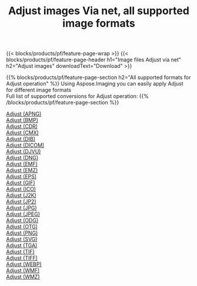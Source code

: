 ﻿---
title: Adjust images Via net, all supported image formats 
weight: 3920
url: /net/adjust 
lang: en
langdirlevel: 2
locales: zh-hans,ja,it,ru,de,es,fr,nl,id,lt,pl,pt,vi,tr,ko,zh-hant,ar,hi,th,sv,cs,uk,he
description: Using Aspose.Imaging you can easily Adjust images Via net
---

{{< blocks/products/pf/feature-page-wrap >}}
{{< blocks/products/pf/feature-page-header h1="Image files Adjust via net" h2="Adjust images" downloadText="Download" >}}


{{% blocks/products/pf/feature-page-section  h2="All supported formats for Adjust operation" %}}
Using Aspose.Imaging you can easily apply Adjust for different image formats
<br/>
Full list of supported conversions for Adjust operation:
{{% /blocks/products/pf/feature-page-section %}}
<div class="container-fluid productfamilypage bg-gray">
    <div class="convertypes bg-gray agp-content section">
        <div class="container">
		<div class="row other-converters">
		    <div class='col-md-2 other-converter remove-lp remove-rp'><a href="/imaging/net/adjust/apng" >Adjust (APNG)</a></div><div class='col-md-2 other-converter remove-lp remove-rp'><a href="/imaging/net/adjust/bmp" >Adjust (BMP)</a></div><div class='col-md-2 other-converter remove-lp remove-rp'><a href="/imaging/net/adjust/cdr" >Adjust (CDR)</a></div><div class='col-md-2 other-converter remove-lp remove-rp'><a href="/imaging/net/adjust/cmx" >Adjust (CMX)</a></div><div class='col-md-2 other-converter remove-lp remove-rp'><a href="/imaging/net/adjust/dib" >Adjust (DIB)</a></div><div class='col-md-2 other-converter remove-lp remove-rp'><a href="/imaging/net/adjust/dicom" >Adjust (DICOM)</a></div><div class='col-md-2 other-converter remove-lp remove-rp'><a href="/imaging/net/adjust/djvu" >Adjust (DJVU)</a></div><div class='col-md-2 other-converter remove-lp remove-rp'><a href="/imaging/net/adjust/dng" >Adjust (DNG)</a></div><div class='col-md-2 other-converter remove-lp remove-rp'><a href="/imaging/net/adjust/emf" >Adjust (EMF)</a></div><div class='col-md-2 other-converter remove-lp remove-rp'><a href="/imaging/net/adjust/emz" >Adjust (EMZ)</a></div><div class='col-md-2 other-converter remove-lp remove-rp'><a href="/imaging/net/adjust/eps" >Adjust (EPS)</a></div><div class='col-md-2 other-converter remove-lp remove-rp'><a href="/imaging/net/adjust/gif" >Adjust (GIF)</a></div><div class='col-md-2 other-converter remove-lp remove-rp'><a href="/imaging/net/adjust/ico" >Adjust (ICO)</a></div><div class='col-md-2 other-converter remove-lp remove-rp'><a href="/imaging/net/adjust/j2k" >Adjust (J2K)</a></div><div class='col-md-2 other-converter remove-lp remove-rp'><a href="/imaging/net/adjust/jp2" >Adjust (JP2)</a></div><div class='col-md-2 other-converter remove-lp remove-rp'><a href="/imaging/net/adjust/jpg" >Adjust (JPG)</a></div><div class='col-md-2 other-converter remove-lp remove-rp'><a href="/imaging/net/adjust/jpeg" >Adjust (JPEG)</a></div><div class='col-md-2 other-converter remove-lp remove-rp'><a href="/imaging/net/adjust/odg" >Adjust (ODG)</a></div><div class='col-md-2 other-converter remove-lp remove-rp'><a href="/imaging/net/adjust/otg" >Adjust (OTG)</a></div><div class='col-md-2 other-converter remove-lp remove-rp'><a href="/imaging/net/adjust/png" >Adjust (PNG)</a></div><div class='col-md-2 other-converter remove-lp remove-rp'><a href="/imaging/net/adjust/svg" >Adjust (SVG)</a></div><div class='col-md-2 other-converter remove-lp remove-rp'><a href="/imaging/net/adjust/tga" >Adjust (TGA)</a></div><div class='col-md-2 other-converter remove-lp remove-rp'><a href="/imaging/net/adjust/tif" >Adjust (TIF)</a></div><div class='col-md-2 other-converter remove-lp remove-rp'><a href="/imaging/net/adjust/tiff" >Adjust (TIFF)</a></div><div class='col-md-2 other-converter remove-lp remove-rp'><a href="/imaging/net/adjust/webp" >Adjust (WEBP)</a></div><div class='col-md-2 other-converter remove-lp remove-rp'><a href="/imaging/net/adjust/wmf" >Adjust (WMF)</a></div><div class='col-md-2 other-converter remove-lp remove-rp'><a href="/imaging/net/adjust/wmz" >Adjust (WMZ)</a></div>
                </div>
        </div>
    </div>
</div>
<br/>
